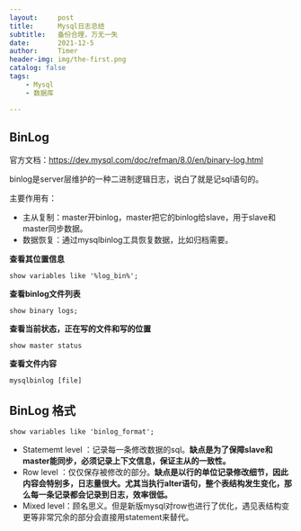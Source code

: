 ```yaml
---
layout:     post
title:      Mysql日志总结
subtitle:   备份合理，万无一失
date:       2021-12-5
author:     Timer
header-img: img/the-first.png
catalog: false
tags:
    - Mysql
    - 数据库

---
```


## BinLog

官方文档：https://dev.mysql.com/doc/refman/8.0/en/binary-log.html

binlog是server层维护的一种二进制逻辑日志，说白了就是记sql语句的。

主要作用有：

- 主从复制：master开binlog，master把它的binlog给slave，用于slave和master同步数据。
- 数据恢复：通过mysqlbinlog工具恢复数据，比如归档需要。

**查看其位置信息**

```
show variables like '%log_bin%';
```

**查看binlog文件列表**

```
show binary logs;
```

**查看当前状态，正在写的文件和写的位置**

```
show master status
```

**查看文件内容**

```
mysqlbinlog [file]
```

##   

## BinLog 格式

```
show variables like 'binlog_format';
```

- Statememt level ：记录每一条修改数据的sql。**缺点是为了保障slave和master能同步，必须记录上下文信息，保证主从的一致性。**
- Row level ：仅仅保存被修改的部分。**缺点是以行的单位记录修改细节，因此内容会特别多，日志量很大。尤其当执行alter语句，整个表结构发生变化，那么每一条记录都会记录到日志，效率很低。**
- Mixed level：顾名思义。但是新版mysql对row也进行了优化，遇见表结构变更等非常冗余的部分会直接用statement来替代。





















